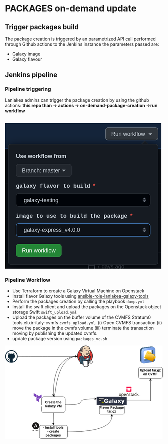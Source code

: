 # PACKAGES on-demand update 

## Trigger packages build

The package creation is triggered by an parametrized API call performed through Github actions to the Jenkins instance the parameters passed are:
- Galaxy image
- Galaxy flavour

## Jenkins pipeline 

### Pipeline triggering 

Laniakea admins can trigger the package creation by using the github actions:
**this repo than -> actions -> on-demand-package-creation ->run workflow**  
<br>

![trigger](imageTriggering.png)

### Pipeline Workflow

- Use Terraform to create a Galaxy Virtual Machine on Openstack 
- Install flavor Galaxy tools using [ansible-role-laniakea-galaxy-tools](https://github.com/Laniakea-elixir-it/ansible-role-laniakea-galaxy-tools)  
- Perform the packages creation by calling the playbook `dump.yml`
- Install the swift client and upload the packages on the Openstack object storage Swift `swift_upload.yml`
- Upload the packages on the buffer volume of the CVMFS Stratum0 tools.elixir-italy-cvmfs `cvmfs_upload.yml`. (i) Open CVMFS transaction (ii) move the package in the cvmfs volume (iii) terminate the transaction moving by publishing the updated cvmfs.
- update package version using `packages_vc.sh` 

![plot](package_update.png)

